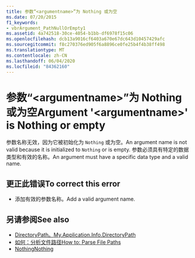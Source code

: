 ```yaml
---
title: 参数“<argumentname>”为 Nothing 或为空
ms.date: 07/20/2015
f1_keywords:
- vbrArgument_PathNullOrEmpty1
ms.assetid: 4a742518-30ce-4054-b1bb-df6978f15c06
ms.openlocfilehash: dcb13a9016cf6403a670e67dc643d10457429afc
ms.sourcegitcommit: f8c270376ed905f6a8896ce0fe25b4f4b38ff498
ms.translationtype: MT
ms.contentlocale: zh-CN
ms.lasthandoff: 06/04/2020
ms.locfileid: "84362160"
---
```

# <a name="argument-argumentname-is-nothing-or-empty"></a><span data-ttu-id="7226c-102">参数“\<argumentname>”为 Nothing 或为空</span><span class="sxs-lookup"><span data-stu-id="7226c-102">Argument '\<argumentname>' is Nothing or empty</span></span>
<span data-ttu-id="7226c-103">参数名称无效，因为它被初始化为 `Nothing` 或为空。</span><span class="sxs-lookup"><span data-stu-id="7226c-103">An argument name is not valid because it is initialized to `Nothing` or is empty.</span></span> <span data-ttu-id="7226c-104">参数必须具有特定的数据类型和有效的名称。</span><span class="sxs-lookup"><span data-stu-id="7226c-104">An argument must have a specific data type and a valid name.</span></span>  
  
## <a name="to-correct-this-error"></a><span data-ttu-id="7226c-105">更正此错误</span><span class="sxs-lookup"><span data-stu-id="7226c-105">To correct this error</span></span>  
  
- <span data-ttu-id="7226c-106">添加有效的参数名称。</span><span class="sxs-lookup"><span data-stu-id="7226c-106">Add a valid argument name.</span></span>  
  
## <a name="see-also"></a><span data-ttu-id="7226c-107">另请参阅</span><span class="sxs-lookup"><span data-stu-id="7226c-107">See also</span></span>

- [<span data-ttu-id="7226c-108">DirectoryPath。</span><span class="sxs-lookup"><span data-stu-id="7226c-108">My.Application.Info.DirectoryPath</span></span>](xref:Microsoft.VisualBasic.ApplicationServices.AssemblyInfo.DirectoryPath)
- [<span data-ttu-id="7226c-109">如何：分析文件路径</span><span class="sxs-lookup"><span data-stu-id="7226c-109">How to: Parse File Paths</span></span>](../developing-apps/programming/drives-directories-files/how-to-parse-file-paths.md)
- [<span data-ttu-id="7226c-110">Nothing</span><span class="sxs-lookup"><span data-stu-id="7226c-110">Nothing</span></span>](../language-reference/nothing.md)
